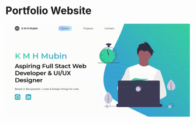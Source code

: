 # Portfolio Website

![Demo](https://github.com/kmhmubin/Web-Dev-Projects/blob/main/Portfolio/portfolio.gif)
